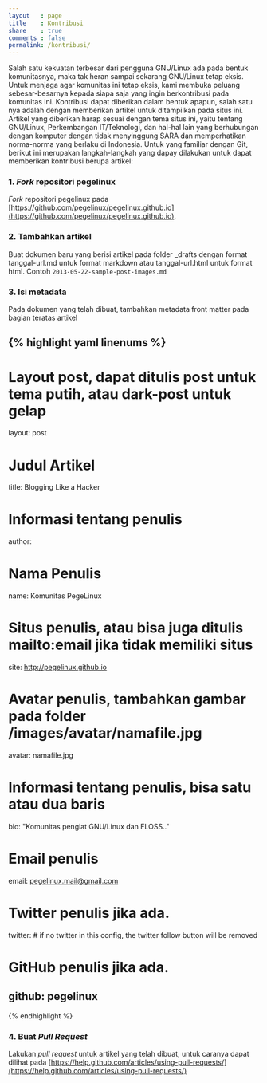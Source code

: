 ```yaml
---
layout   : page
title    : Kontribusi
share    : true
comments : false
permalink: /kontribusi/
---
```


Salah satu kekuatan terbesar dari pengguna GNU/Linux ada pada bentuk komunitasnya, maka tak heran sampai sekarang GNU/Linux tetap eksis. Untuk menjaga agar komunitas ini tetap eksis, kami membuka peluang sebesar-besarnya kepada siapa saja yang ingin berkontribusi pada komunitas ini.
Kontribusi dapat diberikan dalam bentuk apapun, salah satu nya adalah dengan memberikan artikel untuk ditampilkan pada situs ini. Artikel yang diberikan harap sesuai dengan tema situs ini, yaitu tentang GNU/Linux, Perkembangan IT/Teknologi, dan hal-hal lain yang berhubungan dengan komputer dengan tidak menyinggung SARA dan memperhatikan norma-norma yang berlaku di Indonesia. Untuk yang familiar dengan Git, berikut ini merupakan langkah-langkah yang dapay dilakukan untuk dapat memberikan kontribusi berupa artikel:

### 1. _Fork_ repositori pegelinux
_Fork_ repositori pegelinux pada [https://github.com/pegelinux/pegelinux.github.io](https://github.com/pegelinux/pegelinux.github.io).

### 2. Tambahkan artikel
Buat dokumen baru yang berisi artikel pada folder _drafts dengan format tanggal-url.md untuk format markdown
atau tanggal-url.html untuk format html. Contoh `2013-05-22-sample-post-images.md`

### 3. Isi metadata
Pada dokumen yang telah dibuat, tambahkan metadata front matter pada bagian teratas artikel

{% highlight yaml linenums %}
---

# Layout post, dapat ditulis post untuk tema putih, atau dark-post untuk gelap
layout: post 
# Judul Artikel
title: Blogging Like a Hacker
# Informasi tentang penulis
author:
  # Nama Penulis
  name:    Komunitas PegeLinux
  # Situs penulis, atau bisa juga ditulis mailto:email jika tidak memiliki situs
  site:    http://pegelinux.github.io
  # Avatar penulis, tambahkan gambar pada folder /images/avatar/namafile.jpg 
  avatar:  namafile.jpg
  # Informasi tentang penulis, bisa satu atau dua baris
  bio:     "Komunitas pengiat GNU/Linux dan FLOSS.."
  # Email penulis
  email:   pegelinux.mail@gmail.com
  # Twitter penulis jika ada.
  twitter:  # if no twitter in this config, the twitter follow button will be removed
  # GitHub penulis jika ada.
  github: pegelinux
---
{% endhighlight %}

### 4. Buat _Pull Request_
Lakukan _pull request_ untuk artikel yang telah dibuat, untuk caranya dapat dilihat
pada [https://help.github.com/articles/using-pull-requests/](https://help.github.com/articles/using-pull-requests/)